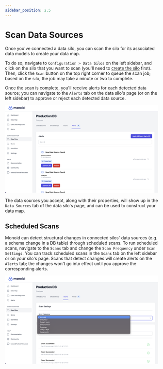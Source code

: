 ```yaml
---
sidebar_position: 2.5
---
```


# Scan Data Sources

Once you've connected a data silo, you can scan the silo for its associated data models to create your data map.

To do so, navigate to `Configuration > Data Silos` on the left sidebar, and click on the silo that you want to scan (you'll need to [create the silo](monoid-open-source-quick-start/connect-data-silos.md) first). Then, click the `Scan` button on the top right corner to queue the scan job; based on the silo, the job may take a minute or two to complete.

Once the scan is complete, you'll receive alerts for each detected data source; you can navigate to the `Alerts` tab on the data silo's page (or on the left sidebar) to approve or reject each detected data source.

![The Alerts Page](../img/alerts.png)

The data sources you accept, along with their properties, will show up in the `Data Sources` tab of the data silo's page, and can be used to construct your data map.

## Scheduled Scans

Monoid can detect structural changes in connected silos' data sources (e.g. a schema change in a DB table) through scheduled scans. To run scheduled scans, navigate to the `Scans` tab and change the `Scan Frequency` under `Scan Settings`. You can track scheduled scans in the `Scans` tab on the left sidebar or on your silo's page. Scans that detect changes will create alerts on the `Alerts` tab; the changes won't go into effect until you approve the corresponding alerts.

![Scheduled Scans](../img/scheduled-scans.png)
